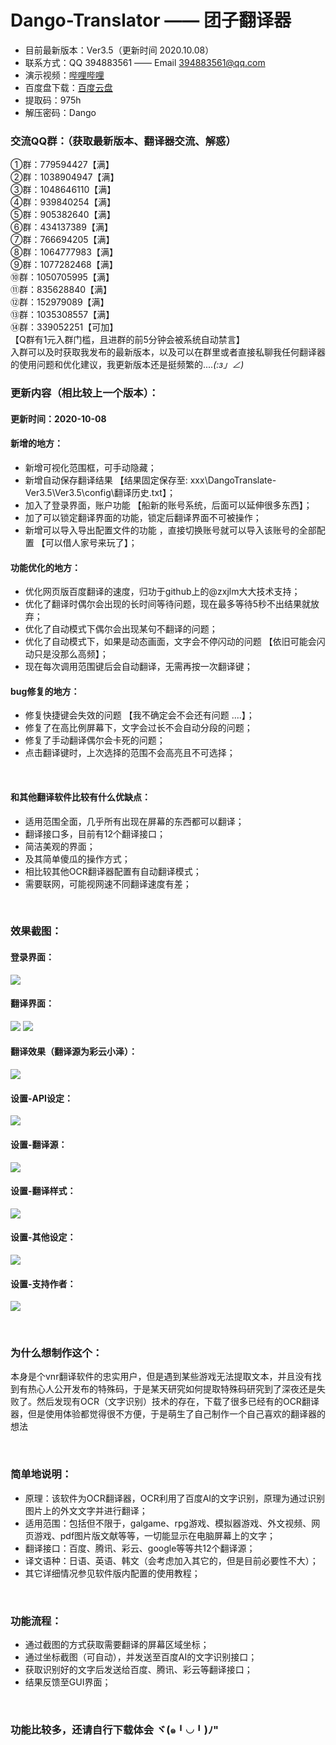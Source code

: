 # Dango-Translator —— 团子翻译器

+ 目前最新版本：Ver3.5（更新时间 2020.10.08）
+ 联系方式：QQ 394883561 —— Email 394883561@qq.com
+ 演示视频：[哔哩哔哩](https://www.bilibili.com/video/BV1gp4y1Q7Ts?from=search&seid=2515920591076249883)
+ 百度盘下载：[百度云盘](https://pan.baidu.com/s/1AD9JWSAKS69gOawwvMXXQw)
+ 提取码：975h
+ 解压密码：Dango

### 交流QQ群：（获取最新版本、翻译器交流、解惑）       
①群：779594427【满】  
②群：1038904947【满】  
③群：1048646110【满】  
④群：939840254【满】  
⑤群：905382640【满】  
⑥群：434137389【满】  
⑦群：766694205【满】  
⑧群：1064777983【满】  
⑨群：1077282468【满】  
⑩群：1050705995【满】  
⑪群：835628840【满】  
⑫群：152979089【满】  
⑬群：1035308557【满】  
⑭群：339052251【可加】  
【Q群有1元入群门槛，且进群的前5分钟会被系统自动禁言】  
入群可以及时获取我发布的最新版本，以及可以在群里或者直接私聊我任何翻译器的使用问题和优化建议，我更新版本还是挺频繁的...._(:з」∠)_  


### 更新内容（相比较上一个版本）：
#### 更新时间：2020-10-08
#### 新增的地方：
+ 新增可视化范围框，可手动隐藏；
+ 新增自动保存翻译结果   【结果固定保存至: xxx\DangoTranslate-Ver3.5\Ver3.5\config\翻译历史.txt】；
+ 加入了登录界面，账户功能   【船新的账号系统，后面可以延伸很多东西】；
+ 加了可以锁定翻译界面的功能，锁定后翻译界面不可被操作；
+ 新增可以导入导出配置文件的功能 ，直接切换账号就可以导入该账号的全部配置   【可以借人家号来玩了】；

#### 功能优化的地方：
+ 优化网页版百度翻译的速度，归功于github上的@zxjlm大大技术支持；
+ 优化了翻译时偶尔会出现的长时间等待问题，现在最多等待5秒不出结果就放弃；
+ 优化了自动模式下偶尔会出现某句不翻译的问题；
+ 优化了自动模式下，如果是动态画面，文字会不停闪动的问题   【依旧可能会闪动只是没那么高频】；
+ 现在每次调用范围键后会自动翻译，无需再按一次翻译键；

#### bug修复的地方：
+ 修复快捷键会失效的问题   【我不确定会不会还有问题 ....】；
+ 修复了在高比例屏幕下，文字会过长不会自动分段的问题；
+ 修复了手动翻译偶尔会卡死的问题；
+ 点击翻译键时，上次选择的范围不会高亮且不可选择；
<br/>

#### 和其他翻译软件比较有什么优缺点：
+ 适用范围全面，几乎所有出现在屏幕的东西都可以翻译；
+ 翻译接口多，目前有12个翻译接口；
+ 简洁美观的界面；
+ 及其简单傻瓜的操作方式；
+ 相比较其他OCR翻译器配置有自动翻译模式；
+ 需要联网，可能视网速不同翻译速度有差；

<br/>

### 效果截图：
#### 登录界面：
![](https://github.com/PantsuDango/Dango-Translator/blob/master/git_image/Ver3.5/1.png)

#### 翻译界面：
![](https://github.com/PantsuDango/Dango-Translator/blob/master/git_image/Ver3.5/2.png)
![](https://github.com/PantsuDango/Dango-Translator/blob/master/git_image/Ver3.5/3.png)

#### 翻译效果（翻译源为彩云小泽）：
![](https://github.com/PantsuDango/Dango-Translator/blob/master/git_image/Ver3.3/2.png)

#### 设置-API设定：    
![](https://github.com/PantsuDango/Dango-Translator/blob/master/git_image/Ver3.5/4.png)

#### 设置-翻译源：  
![](https://github.com/PantsuDango/Dango-Translator/blob/master/git_image/Ver3.5/5.png)

#### 设置-翻译样式：  
![](https://github.com/PantsuDango/Dango-Translator/blob/master/git_image/Ver3.5/6.png)

#### 设置-其他设定：  
![](https://github.com/PantsuDango/Dango-Translator/blob/master/git_image/Ver3.5/7.png)

#### 设置-支持作者：  
![](https://github.com/PantsuDango/Dango-Translator/blob/master/git_image/Ver3.5/8.png)

<br/>

### 为什么想制作这个：
本身是个vnr翻译软件的忠实用户，但是遇到某些游戏无法提取文本，并且没有找到有热心人公开发布的特殊码，于是某天研究如何提取特殊码研究到了深夜还是失败了。然后发现有OCR（文字识别）技术的存在，下载了很多已经有的OCR翻译器，但是使用体验都觉得很不方便，于是萌生了自己制作一个自己喜欢的翻译器的想法

<br/>

### 简单地说明：
+ 原理：该软件为OCR翻译器，OCR利用了百度AI的文字识别，原理为通过识别图片上的外文文字并进行翻译；
+ 适用范围：包括但不限于，galgame、rpg游戏、模拟器游戏、外文视频、网页游戏、pdf图片版文献等等，一切能显示在电脑屏幕上的文字；
+ 翻译接口：百度、腾讯、彩云、google等等共12个翻译源；
+ 译文语种：日语、英语、韩文（会考虑加入其它的，但是目前必要性不大）；
+ 其它详细情况参见软件版内配置的使用教程；

<br/>

### 功能流程：
+ 通过截图的方式获取需要翻译的屏幕区域坐标；
+ 通过坐标截图（可自动），并发送至百度AI的文字识别接口；
+ 获取识别好的文字后发送给百度、腾讯、彩云等翻译接口；
+ 结果反馈至GUI界面；

<br/>

### 功能比较多，还请自行下载体会 ヾ(๑╹◡╹)ﾉ"

<br/>
